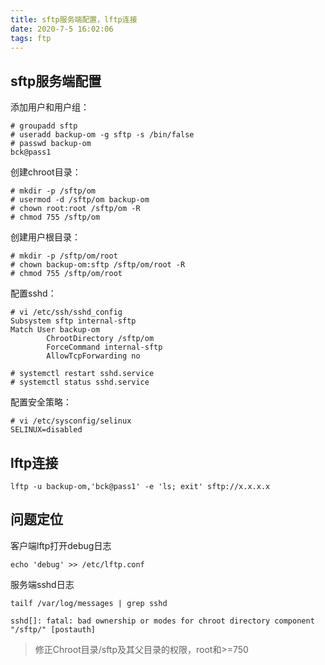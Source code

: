 ```yaml
---
title: sftp服务端配置，lftp连接
date: 2020-7-5 16:02:06
tags: ftp
---
```


## sftp服务端配置

添加用户和用户组：

```
# groupadd sftp
# useradd backup-om -g sftp -s /bin/false
# passwd backup-om
bck@pass1
```

创建chroot目录：

```
# mkdir -p /sftp/om
# usermod -d /sftp/om backup-om
# chown root:root /sftp/om -R
# chmod 755 /sftp/om
```

创建用户根目录：

```
# mkdir -p /sftp/om/root
# chown backup-om:sftp /sftp/om/root -R
# chmod 755 /sftp/om/root
```

配置sshd：

```
# vi /etc/ssh/sshd_config
Subsystem sftp internal-sftp
Match User backup-om
        ChrootDirectory /sftp/om
        ForceCommand internal-sftp
        AllowTcpForwarding no
		
# systemctl restart sshd.service
# systemctl status sshd.service
```

配置安全策略：

```
# vi /etc/sysconfig/selinux
SELINUX=disabled
```

## lftp连接

```
lftp -u backup-om,'bck@pass1' -e 'ls; exit' sftp://x.x.x.x
```

## 问题定位

客户端lftp打开debug日志

`echo 'debug' >> /etc/lftp.conf`

服务端sshd日志

`tailf /var/log/messages | grep sshd`

```
sshd[]: fatal: bad ownership or modes for chroot directory component "/sftp/" [postauth]
```

> 修正Chroot目录/sftp及其父目录的权限，root和>=750
